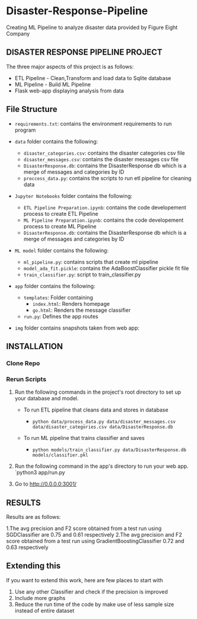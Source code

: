 # Disaster-Response-Pipeline
Creating ML Pipeline to analyze disaster data provided by Figure Eight Company

DISASTER RESPONSE PIPELINE PROJECT
------------------------------------
The three major aspects of this project is as follows:

* ETL Pipeline - Clean,Transform and load data to Sqlite database
* ML Pipeline - Build ML Pipeline 
* Flask web-app displaying analysis from data

File Structure
----------------------
* `requirements.txt`: contains the environment requirements to run program

* `data` folder contains the following:
    * `disaster_categories.csv`: contains the disaster categories csv file
    * `disaster_messages.csv`: contains the disaster messages csv file
    * `DisasterResponse.db`: contains the DisasterResponse db which is a merge of messages and categories by ID
    * `proccess_data.py`: contains the scripts to run etl pipeline for cleaning data
	
* `Jupyter Notebooks` folder contains the following:
    * `ETL Pipeline Preparation.ipynb`: contains the code developement process to create ETL Pipeline
    * `ML Pipeline Preparation.ipynb`: contains the code developement process to create ML Pipeline
    * `DisasterResponse.db`: contains the DisasterResponse db which is a merge of messages and categories by ID
	
* `ML model` folder contains the following:
    * `ml_pipeline.py`: contains scripts that create ml pipeline
    * `model_ada_fit.pickle`: contains the AdaBoostClassifier pickle fit file
    * `train_classifier.py`: script to train_classifier.py
	
* `app` folder contains the following:
  * `templates`: Folder containing
    * `index.html`: Renders homepage
    * `go.html`: Renders the message classifier
  * `run.py`: Defines the app routes
  
* `img` folder contains snapshots taken from web app:

INSTALLATION
----------------------
### Clone Repo

### Rerun Scripts
1. Run the following commands in the project's root directory to set up your database and model.

    - To run ETL pipeline that cleans data and stores in database
       - `python data/process_data.py data/disaster_messages.csv data/disaster_categories.csv data/DisasterResponse.db`
	   
    - To run ML pipeline that trains classifier and saves
        - `python models/train_classifier.py data/DisasterResponse.db models/classifier.pkl`

2. Run the following command in the app's directory to run your web app.
    `python3 app/run.py

3. Go to http://0.0.0.0:3001/

RESULTS
---------------------------
Results are as follows:

1.The avg precision and F2 score obtained from a test run using SGDClassifier are 0.75 and 0.61 respectively
2.The avg precision and F2 score obtained from a test run using GradientBoostingClassifier 0.72 and 0.63 respectively

Extending this
----------------------
If you want to extend this work, here are few places to start with

1. Use any other Classifier and check if the precision is improved
2. Include more graphs
3. Reduce the run time of the code by make use of less sample size instead of entire dataset


